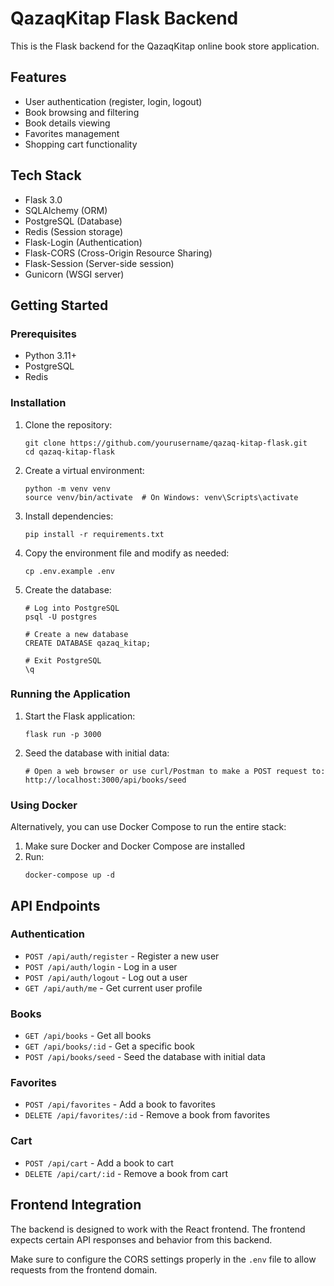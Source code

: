 # QazaqKitap Flask Backend

This is the Flask backend for the QazaqKitap online book store application.

## Features

- User authentication (register, login, logout)
- Book browsing and filtering
- Book details viewing
- Favorites management
- Shopping cart functionality

## Tech Stack

- Flask 3.0
- SQLAlchemy (ORM)
- PostgreSQL (Database)
- Redis (Session storage)
- Flask-Login (Authentication)
- Flask-CORS (Cross-Origin Resource Sharing)
- Flask-Session (Server-side session)
- Gunicorn (WSGI server)

## Getting Started

### Prerequisites

- Python 3.11+
- PostgreSQL
- Redis

### Installation

1. Clone the repository:

   ```
   git clone https://github.com/yourusername/qazaq-kitap-flask.git
   cd qazaq-kitap-flask
   ```

2. Create a virtual environment:

   ```
   python -m venv venv
   source venv/bin/activate  # On Windows: venv\Scripts\activate
   ```

3. Install dependencies:

   ```
   pip install -r requirements.txt
   ```

4. Copy the environment file and modify as needed:

   ```
   cp .env.example .env
   ```

5. Create the database:

   ```
   # Log into PostgreSQL
   psql -U postgres

   # Create a new database
   CREATE DATABASE qazaq_kitap;

   # Exit PostgreSQL
   \q
   ```

### Running the Application

1. Start the Flask application:

   ```
   flask run -p 3000
   ```

2. Seed the database with initial data:
   ```
   # Open a web browser or use curl/Postman to make a POST request to:
   http://localhost:3000/api/books/seed
   ```

### Using Docker

Alternatively, you can use Docker Compose to run the entire stack:

1. Make sure Docker and Docker Compose are installed
2. Run:
   ```
   docker-compose up -d
   ```

## API Endpoints

### Authentication

- `POST /api/auth/register` - Register a new user
- `POST /api/auth/login` - Log in a user
- `POST /api/auth/logout` - Log out a user
- `GET /api/auth/me` - Get current user profile

### Books

- `GET /api/books` - Get all books
- `GET /api/books/:id` - Get a specific book
- `POST /api/books/seed` - Seed the database with initial data

### Favorites

- `POST /api/favorites` - Add a book to favorites
- `DELETE /api/favorites/:id` - Remove a book from favorites

### Cart

- `POST /api/cart` - Add a book to cart
- `DELETE /api/cart/:id` - Remove a book from cart

## Frontend Integration

The backend is designed to work with the React frontend. The frontend expects certain API responses and behavior from this backend.

Make sure to configure the CORS settings properly in the `.env` file to allow requests from the frontend domain.
